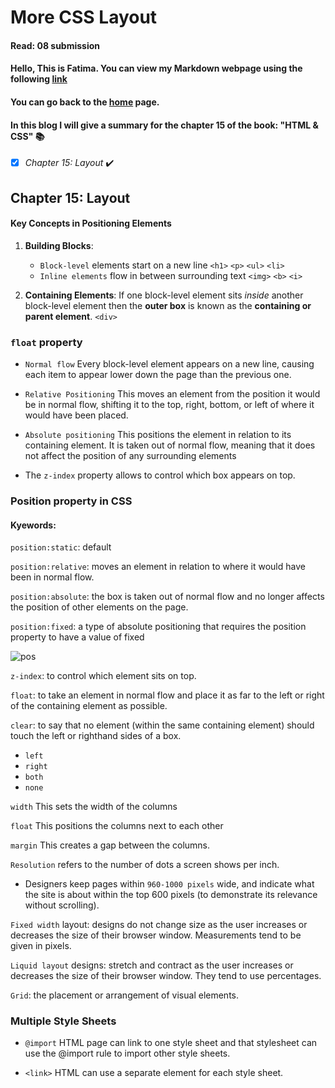 # More CSS Layout
#### Read: 08 submission 

#### Hello, This is Fatima. You can view my Markdown webpage using the following [link](https://fati-ma.github.io/201-reading-notes/class-08)
#### You can go back to the [home](https://fati-ma.github.io/201-reading-notes/) page.

#### In this blog I will give a summary for the chapter 15 of the book: "HTML & CSS" :books:

- [x] *Chapter 15: Layout* ✔️


## Chapter 15: Layout


#### Key Concepts in Positioning Elements

1. **Building Blocks**:
   - `Block-level` elements start on a new line `<h1>` `<p>` `<ul>` `<li>`
   - `Inline elements` flow in between surrounding text `<img>` `<b>` `<i>`
   
2. **Containing Elements**: If one block-level element sits *inside* another block-level element 
then the **outer box** is known as the **containing or parent element**. `<div>`


### `float` property

- `Normal flow` Every block-level element appears on a new line, causing each item to appear lower down
the page than the previous one. 

- `Relative Positioning` This moves an element from the position it would be in normal flow, shifting it to the top, right,
bottom, or left of where it would have been placed. 

- `Absolute positioning` This positions the element in relation to its containing element. It is taken out of
normal flow, meaning that it does not affect the position of any surrounding elements 

- The `z-index` property allows to control which box appears on top. 

### Position property in CSS

#### Kyewords:

`position:static`: default

`position:relative`: moves an element in relation to where it would have been in normal flow.

`position:absolute`: the box is taken out of normal flow and no longer affects the
position of other elements on the page. 

`position:fixed`:  a type of absolute positioning that requires the position property
to have a value of fixed


![pos](https://s3.amazonaws.com/viking_education/web_development/web_app_eng/css_positioning_absolute_relative_fixed.png)


`z-index`: to control which element sits on top.

`float`: to take an element in normal flow and place it as far to the left or right of the containing element as possible.

`clear`: to say that no element (within the same containing element)
should touch the left or righthand sides of a box. 
   - `left`
   - `right`
   - `both`
   - `none`

`width` This sets the width of the columns

`float` This positions the columns next to each other

`margin` This creates a gap between the columns.

`Resolution` refers to the number of dots a screen shows per inch.

- Designers keep pages within `960-1000 pixels` wide, and indicate what the site is about within the top 600
pixels (to demonstrate its relevance without scrolling).

`Fixed width` layout: designs do not change size as the user increases or decreases
the size of their browser window. Measurements tend to be given in pixels.

`Liquid layout` designs: stretch and contract as the user increases or decreases the
size of their browser window. They tend to use percentages.

`Grid`:  the placement or arrangement of visual elements.


### Multiple Style Sheets


- `@import` HTML page can link to one style sheet and that stylesheet can use the @import
rule to import other style sheets.

- `<link>`  HTML can use a separate <link> element for each style sheet.

